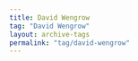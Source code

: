 ```yaml
---
title: David Wengrow
tag: "David Wengrow"
layout: archive-tags
permalink: "tag/david-wengrow"
---
```

